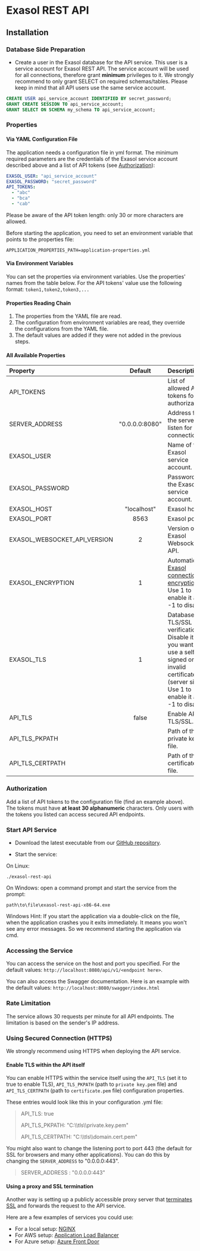# Exasol REST API

## Installation

### Database Side Preparation

* Create a user in the Exasol database for the API service. This user is a service account for Exasol REST API. The service account will be used for all connections, therefore grant **minimum** privileges to it. We strongly recommend to only grant SELECT on required schemas/tables. Please keep in mind that all API users use the same service account.

```sql
CREATE USER api_service_account IDENTIFIED BY secret_password;
GRANT CREATE SESSION TO api_service_account;
GRANT SELECT ON SCHEMA my_schema TO api_service_account;
```

### Properties

#### Via YAML Configuration File

The application needs a configuration file in yml format. The minimum required parameters are the credentials of the
Exasol service account described above and a list of API tokens (see [Authorization](#authorization)):

```yaml
EXASOL_USER: "api_service_account"
EXASOL_PASSWORD: "secret_password"
API_TOKENS:
  - "abc"
  - "bca"
  - "cab"
```

Please be aware of the API token length: only 30 or more characters are allowed.

Before starting the application, you need to set an environment variable that points to the properties file:

```
APPLICATION_PROPERTIES_PATH=application-properties.yml
```

#### Via Environment Variables

You can set the properties via environment variables. Use the properties' names from the table below.
For the API tokens' value use the following format: `token1,token2,token3,...`

#### Properties Reading Chain

1. The properties from the YAML file are read.
2. The configuration from environment variables are read, they override the configurations from the YAML file.
3. The default values are added if they were not added in the previous steps.

#### All Available Properties

| Property                     |    Default     | Description                                                  |
| :--------------------------- | :------------: | :----------------------------------------------------------- |
| API_TOKENS                   |                | List of allowed API tokens for authorization.                |
| SERVER_ADDRESS               | "0.0.0.0:8080" | Address for the server to listen for new connection.         |
| EXASOL_USER                  |                | Name of the Exasol service account.                          |
| EXASOL_PASSWORD              |                | Password of the Exasol service account.                      |
| EXASOL_HOST                  |  "localhost"   | Exasol host.                                                 |
| EXASOL_PORT                  |      8563      | Exasol port.                                                 |
| EXASOL_WEBSOCKET_API_VERSION |       2        | Version of Exasol Websocket API.                             |
| EXASOL_ENCRYPTION            |       1        | Automatic [Exasol connection encryption][1]. Use 1 to enable it and -1 to disable. |
| EXASOL_TLS                   |       1        | Database TLS/SSL verification. Disable it if you want to use a self-signed or invalid certificate (server side). Use 1 to enable it and -1 to disable. |
| API_TLS                      |     false      | Enable API TLS/SSL.                                          |
| API_TLS_PKPATH               |                | Path of the private key file.                                |
| API_TLS_CERTPATH             |                | Path of the certificate file.                                |

### Authorization

Add a list of API tokens to the configuration file (find an example above). 
The tokens must have **at least 30 alphanumeric** characters. Only users with the tokens you listed can access secured API endpoints.

### Start API Service

* Download the latest executable from our [GitHub repository](https://github.com/exasol/exasol-rest-api/releases). 

* Start the service:

On Linux:

```shell
./exasol-rest-api
```

On Windows: open a command prompt and start the service from the prompt:  

```shell
path\to\file\exasol-rest-api-x86-64.exe
```

Windows Hint: If you start the application via a double-click on the file, when the application crashes you it exits immediately. It means you won't see any error messages. So we recommend starting the application via cmd.

### Accessing the Service

You can access the service on the host and port you specified. For the default values: `http://localhost:8080/api/v1/<endpoint here>`.

You can also access the Swagger documentation. Here is an example with the default values: `http://localhost:8080/swagger/index.html`

[1]: https://community.exasol.com/t5/database-features/database-connection-encryption-at-exasol/ta-p/2259

### Rate Limitation

The service allows 30 requests per minute for all API endpoints. The limitation is based on the sender's IP address.

### Using Secured Connection (HTTPS)

We strongly recommend using HTTPS when deploying the API service.

#### Enable TLS within the API itself

You can enable HTTPS within the service itself using the `API_TLS` (set it to true to enable TLS), `API_TLS_PKPATH` (path to `private key.pem` file) and `API_TLS_CERTPATH` (path to `certificate.pem` file) configuration properties.

These entries would look like this in your configuration .yml file:

> API_TLS: true
>
> API_TLS_PKPATH: "C:\\\tls\\\private.key.pem"
>
> API_TLS_CERTPATH: "C:\\\tls\\\domain.cert.pem"

You might also want to change the listening port to port 443 (the default for SSL for browsers and many other applications). You can do this by changing the `SERVER_ADDRESS` to  "0.0.0.0:443".

> SERVER_ADDRESS : "0.0.0.0:443"

#### Using a proxy and SSL termination

Another way is setting up a publicly accessible proxy server that [terminates SSL](https://en.wikipedia.org/wiki/TLS_termination_proxy) and forwards the request to the API service.

Here are a few examples of services you could use:

* For a local setup: [NGINX](https://docs.nginx.com/nginx/admin-guide/security-controls/terminating-ssl-http/)
* For AWS setup: [Application Load Balancer](https://aws.amazon.com/elasticloadbalancing/)
* For Azure setup: [Azure Front Door](https://docs.microsoft.com/en-us/azure/frontdoor/front-door-overview)